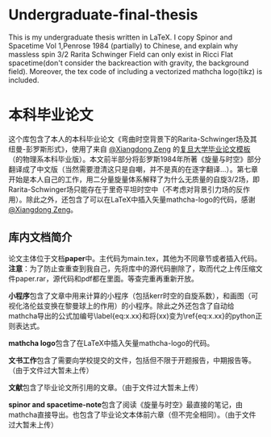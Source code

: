# Undergraduate-final-thesis

This is my undergraduate thesis written in LaTeX. I copy Spinor and Spacetime Vol 1,Penrose 1984 (partially) to Chinese, and explain why massless spin 3/2 Rarita Schwinger Field can only exist in Ricci Flat spacetime(don't consider the backreaction with gravity, the background field). Moreover, the tex code of including a vectorized mathcha logo(tikz) is included.

# 本科毕业论文

这个库包含了本人的本科毕业论文《弯曲时空背景下的Rarita-Schwinger场及其纽曼-彭罗斯形式》，使用了来自 [@Xiangdong Zeng](https://github.com/stone-zeng) 的[复旦大学毕业论文模板](https://github.com/stone-zeng/fduthesis)（的物理系本科毕业版）。本文前半部分将彭罗斯1984年所著《旋量与时空》部分翻译成了中文版（当然需要澄清这只是自嘲，并不是真的在逐字翻译...）。第七章开始是本人自己的工作，用二分量旋量体系解释了为什么无质量的自旋$3/2$场，即Rarita-Schwinger场只能存在于里奇平坦时空中（不考虑对背景引力场的反作用）。除此之外，还包含了可以在LaTeX中插入矢量mathcha-logo的代码，感谢[@Xiangdong Zeng](https://github.com/stone-zeng)。

## 库内文档简介

论文主体位于文档**paper**中。主代码为main.tex，其他为不同章节或者插入代码。**注意**：为了防止查重查到我自己，先将库中的源代码删除了，取而代之上传压缩文件paper.rar，源代码和pdf都在里面。等查完重再重新开放。

**小程序**包含了文章中用来计算的小程序（包括kerr时空的自旋系数），和画图（可视化洛伦兹变换在黎曼球上的作用）的小程序。除此之外还包含了自动给mathcha导出的公式加编号\label{eq:x.xx}和将(xx)变为\ref{eq:x.xx}的python正则表达式。

**mathcha logo**包含了在LaTeX中插入矢量mathcha-logo的代码。

**文书工作**包含了需要向学校提交的文件，包括但不限于开题报告，中期报告等。（由于文件过大暂未上传）

**文献**包含了毕业论文所引用的文章。（由于文件过大暂未上传）

**spinor and spacetime-note**包含了阅读《旋量与时空》最直接的笔记，由mathcha直接导出。也包含了毕业论文本体前六章（但不完全相同）。（由于文件过大暂未上传）
